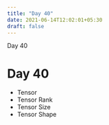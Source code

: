 ```yaml
---
title: "Day 40"
date: 2021-06-14T12:02:01+05:30
draft: false
---
```


Day 40

# Day 40

* Tensor
* Tensor Rank
* Tensor Size
* Tensor Shape
